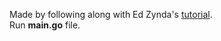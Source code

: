 Made by following along with Ed Zynda's [tutorial](https://scotch.io/bar-talk/build-a-realtime-chat-server-with-go-and-websockets).<br/>
Run **main.go** file.
